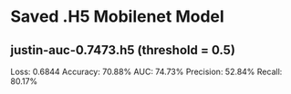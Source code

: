 # Saved .H5 Mobilenet Model

## justin-auc-0.7473.h5 (threshold = 0.5)
Loss: 0.6844
Accuracy: 70.88%
AUC: 74.73%
Precision: 52.84%
Recall: 80.17%